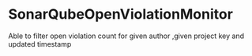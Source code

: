 # SonarQubeOpenViolationMonitor
Able to filter open violation count for given author ,given project key and updated timestamp
